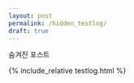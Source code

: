 ```yaml
---
layout: post
permalink: /hidden_testlog/
draft: true
---
```


숨겨진 포스트 

{% include_relative testlog.html %}
